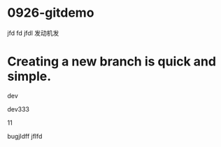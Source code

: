 # 0926-gitdemo



jfd fd jfdl 发动机发

Creating a new branch is quick and simple.
=======
dev

dev333

11

bugjldff jflfd 